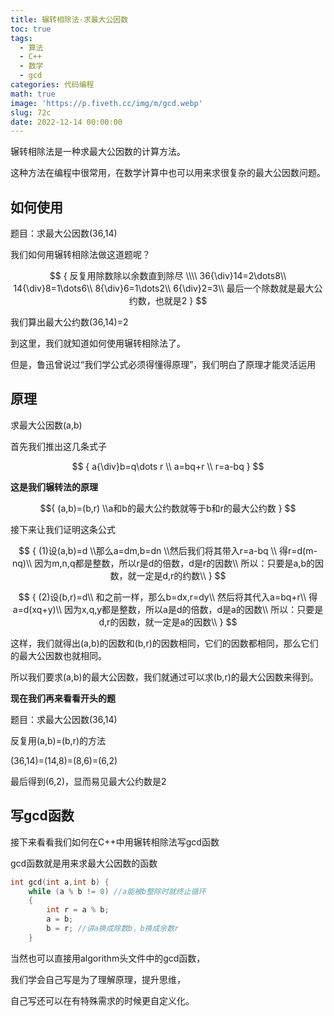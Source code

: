 ```yaml
---
title: 辗转相除法-求最大公因数
toc: true
tags:
  - 算法
  - C++
  - 数学
  - gcd
categories: 代码编程
math: true
image: 'https://p.fiveth.cc/img/m/gcd.webp'
slug: 72c
date: 2022-12-14 00:00:00
---
```


辗转相除法是一种求最大公因数的计算方法。

这种方法在编程中很常用，在数学计算中也可以用来求很复杂的最大公因数问题。

## 如何使用

题目：求最大公因数(36,14)

我们如何用辗转相除法做这道题呢？

$$
{
反复用除数除以余数直到除尽 \\\\
36{\div}14=2\dots8\\
14{\div}8=1\dots6\\
8{\div}6=1\dots2\\
6{\div}2=3\\
最后一个除数就是最大公约数，也就是2
}
$$

我们算出最大公约数(36,14)=2

到这里，我们就知道如何使用辗转相除法了。

但是，鲁迅曾说过“我们学公式必须得懂得原理”，我们明白了原理才能灵活运用

## 原理

求最大公因数(a,b)

首先我们推出这几条式子

$$
{
a{\div}b=q\dots r \\
a=bq+r \\
r=a-bq
}
$$

**这是我们辗转法的原理**

$${
(a,b)=(b,r) \\a和b的最大公约数就等于b和r的最大公约数
}
$$

接下来让我们证明这条公式

$$
{
(1)设(a,b)=d \\那么a=dm,b=dn \\然后我们将其带入r=a-bq \\
得r=d(m-nq)\\
因为m,n,q都是整数，所以r是d的倍数，d是r的因数\\
所以：只要是a,b的因数，就一定是d,r的约数\\
}
$$

$$
{
(2)设(b,r)=d\\
和之前一样，那么b=dx,r=dy\\
然后将其代入a=bq+r\\
得a=d(xq+y)\\
因为x,q,y都是整数，所以a是d的倍数，d是a的因数\\
所以：只要是d,r的因数，就一定是a的因数\\
}
$$

这样，我们就得出(a,b)的因数和(b,r)的因数相同，它们的因数都相同，那么它们的最大公因数也就相同。

所以我们要求(a,b)的最大公因数，我们就通过可以求(b,r)的最大公因数来得到。

**现在我们再来看看开头的题**

题目：求最大公因数(36,14)

反复用(a,b)=(b,r)的方法

(36,14)=(14,8)=(8,6)=(6,2)

最后得到(6,2)，显而易见最大公约数是2

## 写gcd函数

接下来看看我们如何在C++中用辗转相除法写gcd函数

gcd函数就是用来求最大公因数的函数

```cpp
int gcd(int a,int b) {
	while (a % b != 0) //a能被b整除时就终止循环
    {
		int r = a % b;
		a = b;
		b = r; //讲a换成除数b，b换成余数r
	}
```

当然也可以直接用algorithm头文件中的gcd函数，

我们学会自己写是为了理解原理，提升思维，

自己写还可以在有特殊需求的时候更自定义化。

